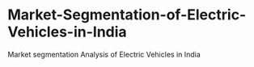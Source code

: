 # Market-Segmentation-of-Electric-Vehicles-in-India
Market segmentation Analysis of Electric Vehicles in India
